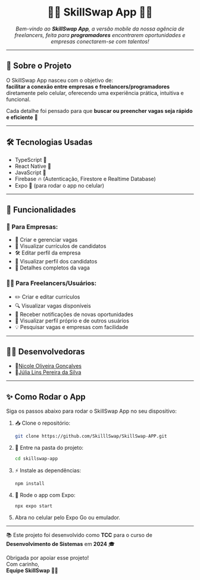 <h1 align="center">📱💜 SkillSwap App 💜📱</h1>

<p align="center">
  <em>Bem-vindo ao <strong>SkillSwap App</strong>, a versão mobile da nossa agência de freelancers, feita para <strong>programadores</strong> encontrarem oportunidades e empresas conectarem-se com talentos!</em>
</p>

<hr>

## 🌟 Sobre o Projeto
O SkillSwap App nasceu com o objetivo de:  
**facilitar a conexão entre empresas e freelancers/programadores** diretamente pelo celular, oferecendo uma experiência prática, intuitiva e funcional.  

Cada detalhe foi pensado para que **buscar ou preencher vagas seja rápido e eficiente** 🚀

<hr>

## 🛠️ Tecnologias Usadas
- TypeScript 💜  
- React Native 📱  
- JavaScript 💜  
- Firebase 🔥 (Autenticação, Firestore e Realtime Database)  
- Expo 🧩 (para rodar o app no celular)

<hr>

## 💼 Funcionalidades

### 🏢 Para Empresas:
- 📝 Criar e gerenciar vagas  
- 📄 Visualizar currículos de candidatos  
- 🛠️ Editar perfil da empresa  
- 👀 Visualizar perfil dos candidatos  
- 📌 Detalhes completos da vaga  

### 👨‍💻 Para Freelancers/Usuários:
- ✏️ Criar e editar currículos  
- 🔍 Visualizar vagas disponíveis  
- 🔔 Receber notificações de novas oportunidades  
- 👤 Visualizar perfil próprio e de outros usuários  
- 💡 Pesquisar vagas e empresas com facilidade  

<hr>

<h2>👩‍💻 Desenvolvedoras</h2>
<ul>
  <li>💜<a href="https://github.com/NicoleOG12" target="_blank" rel="noopener noreferrer">Nicole Oliveira Gonçalves</a></li>
  <li>💜<a href="https://github.com/linsjulia" target="_blank" rel="noopener noreferrer">Júlia Lins Pereira da Silva</a></li>
</ul>

<hr>

## ✨ Como Rodar o App
Siga os passos abaixo para rodar o SkillSwap App no seu dispositivo:

1. 📥 Clone o repositório:  
   ```bash
   git clone https://github.com/SkilllSwap/SkillSwap-APP.git

2. 📂 Entre na pasta do projeto: 
    ```bash
    cd skillswap-app
   
3. ⚡ Instale as dependências:
    ```bash
    npm install

4. 📱 Rode o app com Expo:
   ```bash
   npx expo start

5. Abra no celular pelo Expo Go ou emulador.
   
<hr>

<p>📚 Este projeto foi desenvolvido como <strong>TCC</strong> para o curso de <strong>Desenvolvimento de Sistemas</strong> em <strong>2024</strong> 🎓</p>
<p>Obrigada por apoiar esse projeto!<br>
Com carinho,<br>
<strong>Equipe SkillSwap</strong> 📱💜</p>


